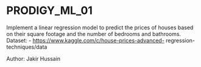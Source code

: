 # PRODIGY_ML_01
Implement a linear regression model to predict the prices of houses based on their square footage and the number of bedrooms and bathrooms.
<br>
Dataset: - https://www.kaggle.com/c/house-prices-advanced- regression-techniques/data

Author: Jakir Hussain
